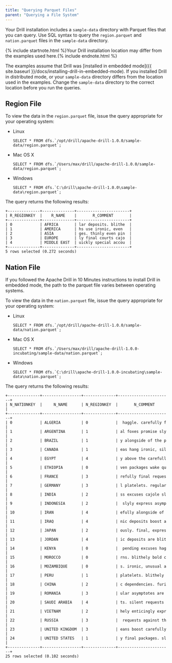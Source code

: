 ```yaml
---
title: "Querying Parquet Files"
parent: "Querying a File System"
---
```

Your Drill installation includes a `sample-data` directory with Parquet files
that you can query. Use SQL syntax to query the `region.parquet` and
`nation.parquet` files in the `sample-data` directory.

{% include startnote.html %}Your Drill installation location may differ from the examples used here.{% include endnote.html %} 

The examples assume that Drill was [installed in embedded mode]({{ site.baseurl }}/docs/installing-drill-in-embedded-mode). If you installed Drill in distributed mode, or your `sample-data` directory differs from the location used in the examples. Change the `sample-data` directory to the correct location before you run the queries.

## Region File

To view the data in the `region.parquet` file, issue the query appropriate for
your operating system:

  * Linux  
    
        SELECT * FROM dfs.`/opt/drill/apache-drill-1.0.0/sample-data/region.parquet`;

  * Mac OS X  
        
        SELECT * FROM dfs.`/Users/max/drill/apache-drill-1.0.0/sample-data/region.parquet`;

  * Windows  
    
        SELECT * FROM dfs.`C:\drill\apache-drill-1.0.0\sample-data\region.parquet`;

The query returns the following results:

    +--------------+--------------+-----------------------+
    | R_REGIONKEY  |    R_NAME    |       R_COMMENT       |
    +--------------+--------------+-----------------------+
    | 0            | AFRICA       | lar deposits. blithe  |
    | 1            | AMERICA      | hs use ironic, even   |
    | 2            | ASIA         | ges. thinly even pin  |
    | 3            | EUROPE       | ly final courts cajo  |
    | 4            | MIDDLE EAST  | uickly special accou  |
    +--------------+--------------+-----------------------+
    5 rows selected (0.272 seconds)

## Nation File

If you followed the Apache Drill in 10 Minutes instructions to install Drill
in embedded mode, the path to the parquet file varies between operating
systems.

To view the data in the `nation.parquet` file, issue the query appropriate for
your operating system:

  * Linux  
  
        SELECT * FROM dfs.`/opt/drill/apache-drill-1.0.0/sample-data/nation.parquet`;

  * Mac OS X  

        SELECT * FROM dfs.`/Users/max/drill/apache-drill-1.0.0-incubating/sample-data/nation.parquet`;

  * Windows  

        SELECT * FROM dfs.`C:\drill\apache-drill-1.0.0-incubating\sample-data\nation.parquet`;

The query returns the following results:

    +--------------+-----------------+--------------+-----------------------+
    | N_NATIONKEY  |     N_NAME      | N_REGIONKEY  |       N_COMMENT       |
    +--------------+-----------------+--------------+-----------------------+
    | 0            | ALGERIA         | 0            |  haggle. carefully f  |
    | 1            | ARGENTINA       | 1            | al foxes promise sly  |
    | 2            | BRAZIL          | 1            | y alongside of the p  |
    | 3            | CANADA          | 1            | eas hang ironic, sil  |
    | 4            | EGYPT           | 4            | y above the carefull  |
    | 5            | ETHIOPIA        | 0            | ven packages wake qu  |
    | 6            | FRANCE          | 3            | refully final reques  |
    | 7            | GERMANY         | 3            | l platelets. regular  |
    | 8            | INDIA           | 2            | ss excuses cajole sl  |
    | 9            | INDONESIA       | 2            |  slyly express asymp  |
    | 10           | IRAN            | 4            | efully alongside of   |
    | 11           | IRAQ            | 4            | nic deposits boost a  |
    | 12           | JAPAN           | 2            | ously. final, expres  |
    | 13           | JORDAN          | 4            | ic deposits are blit  |
    | 14           | KENYA           | 0            |  pending excuses hag  |
    | 15           | MOROCCO         | 0            | rns. blithely bold c  |
    | 16           | MOZAMBIQUE      | 0            | s. ironic, unusual a  |
    | 17           | PERU            | 1            | platelets. blithely   |
    | 18           | CHINA           | 2            | c dependencies. furi  |
    | 19           | ROMANIA         | 3            | ular asymptotes are   |
    | 20           | SAUDI ARABIA    | 4            | ts. silent requests   |
    | 21           | VIETNAM         | 2            | hely enticingly expr  |
    | 22           | RUSSIA          | 3            |  requests against th  |
    | 23           | UNITED KINGDOM  | 3            | eans boost carefully  |
    | 24           | UNITED STATES   | 1            | y final packages. sl  |
    +--------------+-----------------+--------------+-----------------------+
    25 rows selected (0.102 seconds)
